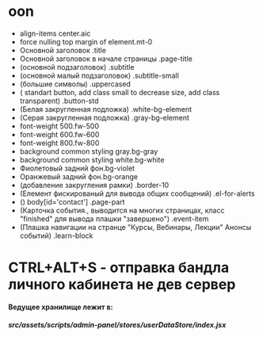 # oon
<!-- styles -->
-   align-items center.aic  
-   force nulling top margin of element.mt-0  
-   Основной заголовок .title  
-   Основной заголовок в начале страницы .page-title  
-   (основной подзаголовок) .subtitle  
-   (основной малый подзаголовок) .subtitle-small  
-   (большие символы) .uppercased  
-   (  standart button, add class small to decrease size, add class transparent) .button-std  
-   (Белая закругленная подложка) .white-bg-element  
-   (Серая закругленная подложка) .gray-bg-element  
-  font-weight 500.fw-500  
-  font-weight 600.fw-600  
-  font-weight 800.fw-800  
-  background common styling gray.bg-gray  
-  background common styling white.bg-white  
-   Фиолетовый задний фон.bg-violet  
-   Оранжевый задний фон.bg-orange  
-   (добавление закругления рамки) .border-10  
-   (Елемент фискированый для вывода общих сообщений) .el-for-alerts  
-   () body[id='contact'] .page-part  
-   (Карточка события., выводится на многих страницах, класс "finished" для вывода плашки "завершено") .event-item  
-   (Плашка навигации на странце "Курсы, Вебинары, Лекции" Анонсы событий) .learn-block  
<!-- styles end -->

# CTRL+ALT+S - отправка бандла личного кабинета не дев сервер

#### Ведущее хранилище лежит в:
##### src/assets/scripts/admin-panel/stores/userDataStore/index.jsx